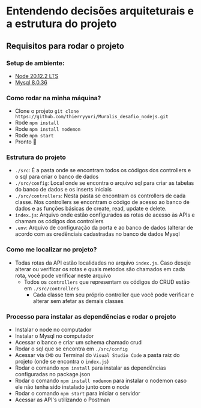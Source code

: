 # Entendendo decisões arquiteturais e a estrutura do projeto

## Requisitos para rodar o projeto

### Setup de ambiente:

- [Node 20.12.2 LTS](https://nodejs.org/en/download)
- [Mysql 8.0.36](https://dev.mysql.com/downloads/installer/)

### Como rodar na minha máquina?

- Clone o projeto `git clone  https://github.com/thierryyuri/Muralis_desafio_nodejs.git `
- Rode `npm install`
- Rode `npm install nodemon`
- Rode `npm start`
- Pronto 🎉

### Estrutura do projeto

- `./src`: É a pasta onde se encontram todos os códigos dos controllers e o sql para criar o banco de dados
- `./src/config`: Local onde se encontra o arquivo sql para criar as tabelas do banco de dados e os inserts iniciais
- `./src/controllers`: Nesta pasta se encontram os controllers de cada classe. Nos controllers se encontram o código de acesso ao banco de dados e as funções básicas de create, read, update e delete.
- `index.js`: Arquivo onde estão configurados as rotas de acesso às APIs e chamam os códigos dos controllers
- `.env`: Arquivo de configuração da porta e ao banco de dados (alterar de acordo com as credênciais cadastradas no banco de dados Mysql

### Como me localizar no projeto?

- Todas rotas da API estão localidades no arquivo `index.js`. Caso deseje alterar ou verificar os rotas e quais metodos são chamados em cada rota, você pode verificar neste arquivo
  - Todos os `controllers` que representam os códigos do CRUD estão em `./src/controllers`
    - Cada classe tem seu próprio controller que você pode verificar e alterar sem afetar as demais classes

### Processo para instalar as dependências e rodar o projeto

- Instalar o node no computador
- Instalar o Mysql no computador
- Acessar o banco e criar um schema chamado crud
- Rodar o sql que se encontra em `./src/config`
- Acessar via `CMD` ou Terminal do `Visual Studio Code` a pasta raiz do projeto (onde se encontra o `index.js`)
- Rodar o comando `npm install` para instalar as dependências configuradas no package.json
- Rodar o comando `npm install nodemon` para instalar o nodemon caso ele não tenha sido instalado junto com o node
- Rodar o comando `npm start` para iniciar o servidor
- Acessar as API's utilizando o Postman